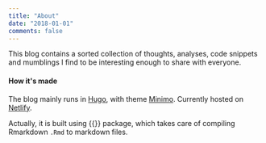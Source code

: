 ```yaml
---
title: "About"
date: "2018-01-01"
comments: false
---
```


This blog contains a sorted collection of thoughts, analyses, code snippets and mumblings I find to be interesting enough to share with everyone.

#### How it's made

The blog mainly runs in [Hugo](https://gohugo.io/), with theme [Minimo](https://minimo.netlify.com/). Currently hosted on [Netlify](https://www.netlify.com).

Actually, it is built using {{<cran blogdown>}} package, which takes care of compiling Rmarkdown `.Rmd` to markdown files.
